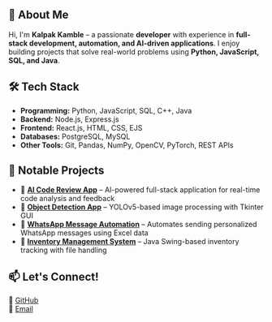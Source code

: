 ## 🚀 About Me  
Hi, I'm **Kalpak Kamble** – a passionate **developer** with experience in **full-stack development, automation, and AI-driven applications**. I enjoy building projects that solve real-world problems using **Python, JavaScript, SQL, and Java**.  

## 🛠 Tech Stack  
- **Programming:** Python, JavaScript, SQL, C++, Java  
- **Backend:** Node.js, Express.js  
- **Frontend:** React.js, HTML, CSS, EJS  
- **Databases:** PostgreSQL, MySQL  
- **Other Tools:** Git, Pandas, NumPy, OpenCV, PyTorch, REST APIs  

## 📌 Notable Projects  
- 🔹 **[AI Code Review App](https://github.com/Mech-Kal/ai-code-review)** – AI-powered full-stack application for real-time code analysis and feedback  
- 🔹 **[Object Detection App](https://github.com/Mech-Kal/object-detection-app)** – YOLOv5-based image processing with Tkinter GUI  
- 🔹 **[WhatsApp Message Automation](https://github.com/Mech-Kal/whatsapp-message-automation)** – Automates sending personalized WhatsApp messages using Excel data  
- 🔹 **[Inventory Management System](https://github.com/Mech-Kal/inventory-management)** – Java Swing-based inventory tracking with file handling  

## 📫 Let's Connect!  
🔗 [GitHub](https://github.com/Mech-Kal)  
📧 [Email](mailto:kalpak2002@gmail.com)  
